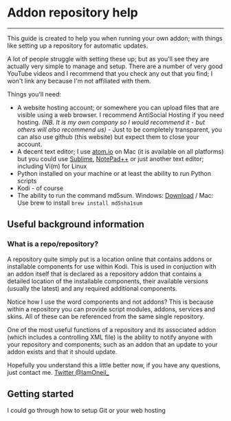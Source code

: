 # Addon repository help
---
This guide is created to help you when running your own addon; with things like setting up a repository for automatic updates. 

A lot of people struggle with setting these up; but as you'll see they are actually very simple to manage and setup. There are a number of very good YouTube videos and I recommend that you check any out that you find; I won't link any because I'm not affiliated with them. 

Things you'll need:

* A website hosting account; or somewhere you can upload files that are visible using a web browser. I recommend AntiSocial Hosting if you need hosting. *(NB. It is my own company so I would recommend it - but others will also recommend us)* - Just to be completely transparent, you can also use github (this website) but expect them to close your account.
* A decent text editor; I use [atom.io](https://atom.io) on Mac (it is available on all platforms) but you could use [Sublime](https://www.sublimetext.com/), [NotePad++](https://notepad-plus-plus.org/) or just another text editor; including Vi(m) for Linux
* Python installed on your machine or at least the ability to run Python scripts
* Kodi - of course
* The ability to run the command md5sum. Windows: [Download](http://www.pc-tools.net/win32/md5sums/) / Mac: Use brew to install `brew install md5sha1sum`

## Useful background information
### What is a repo/repository?
A repository quite simply put is a location online that contains addons or installable components for use within Kodi. This is used in conjuction with an addon itself that is declared as a repository addon that contains a detailed location of the installable components, their available versions (usually the latest) and any required additional components. 

Notice how I use the word components and not addons? This is because within a repository you can provide script modules, addons, services and skins. All of these can be referenced from the same single repository.

One of the most useful functions of a repository and its associated addon (which includes a controlling XML file) is the ability to notify anyone with your repository and components; such as an addon that an update to your addon exists and that it should update. 

Hopefully you understand this a little better now, if you have any questions, just contact me. [Twitter @IamOneil_](https://twitter.com/IamOneil_)

## Getting started

I could go through how to setup Git or your web hosting 